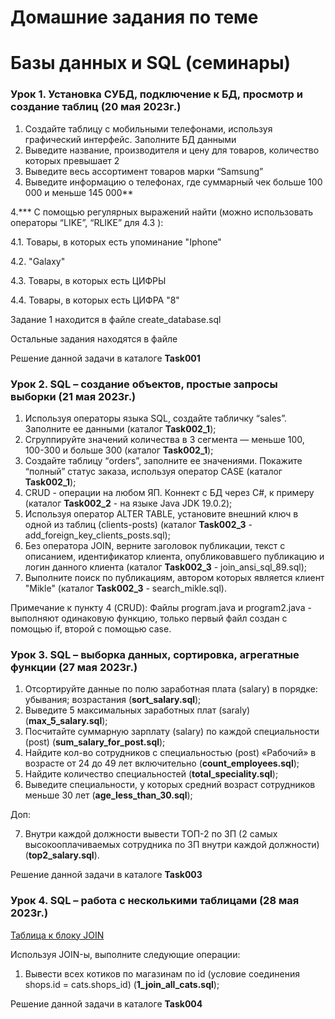 ﻿# Домашние задания по теме #

# Базы данных и SQL (семинары) #

### Урок 1. Установка СУБД, подключение к БД, просмотр и создание таблиц (20 мая 2023г.) ###

1. Создайте таблицу с мобильными телефонами, используя графический интерфейс. Заполните БД данными
2. Выведите название, производителя и цену для товаров, количество которых превышает 2
3. Выведите весь ассортимент товаров марки “Samsung”
4. Выведите информацию о телефонах, где суммарный чек больше 100 000 и меньше 145 000**

4.*** С помощью регулярных выражений найти (можно использовать операторы “LIKE”, “RLIKE” для 4.3 ):

4.1. Товары, в которых есть упоминание "Iphone"

4.2. "Galaxy"

4.3. Товары, в которых есть ЦИФРЫ

4.4. Товары, в которых есть ЦИФРА "8"

Задание 1 находится в файле create_database.sql

Остальные задания находятся в файле 

Решение данной задачи в каталоге **Task001**

### Урок 2. SQL – создание объектов, простые запросы выборки (21 мая 2023г.) ###

1. Используя операторы языка SQL, создайте табличку “sales”. Заполните ее данными (каталог **Task002_1**);
2. Сгруппируйте значений количества в 3 сегмента — меньше 100, 100-300 и больше 300 (каталог **Task002_1**);
3. Создайте таблицу “orders”, заполните ее значениями. Покажите “полный” статус заказа, используя оператор CASE (каталог **Task002_1**);
4. CRUD - операции на любом ЯП. Коннект с БД через С#, к примеру (каталог **Task002_2** - на языке Java JDK 19.0.2);
5. Используя оператор ALTER TABLE, установите внешний ключ в одной из таблиц (clients-posts) (каталог **Task002_3** - add_foreign_key_clients_posts.sql);
6. Без оператора JOIN, верните заголовок публикации, текст с описанием, идентификатор клиента, опубликовавшего публикацию и логин данного клиента (каталог **Task002_3** - join_ansi_sql_89.sql);
7. Выполните поиск по публикациям, автором которых является клиент "Mikle" (каталог **Task002_3** - search_mikle.sql).

Примечание к пункту 4 (CRUD):
Файлы program.java и program2.java - выполняют одинаковую функцию,
только первый файл создан с помощью if, второй с помощью case.


### Урок 3. SQL – выборка данных, сортировка, агрегатные функции (27 мая 2023г.) ###

1. Отсортируйте данные по полю заработная плата (salary) в порядке: убывания; возрастания (**sort_salary.sql**);
2. Выведите 5 максимальных заработных плат (saraly) (**max_5_salary.sql**);
3. Посчитайте суммарную зарплату (salary) по каждой специальности (роst) (**sum_salary_for_post.sql**);
4. Найдите кол-во сотрудников с специальностью (post) «Рабочий» в возрасте от 24 до 49 лет включительно (**count_employees.sql**);
5. Найдите количество специальностей (**total_speciality.sql**);
6. Выведите специальности, у которых средний возраст сотрудников меньше 30 лет (**age_less_than_30.sql**);

Доп:

7. Внутри каждой должности вывести ТОП-2 по ЗП (2 самых высокооплачиваемых сотрудника по ЗП внутри каждой должности) (**top2_salary.sql**).

Решение данной задачи в каталоге **Task003**


### Урок 4. SQL – работа с несколькими таблицами (28 мая 2023г.) ###

[Таблица к блоку JOIN](https://drive.google.com/file/d/1TZzW8ZlDdvIfDC9C46bUeILey6opQjdu/view?usp=share_link)

Используя JOIN-ы, выполните следующие операции:

1. Вывести всех котиков по магазинам по id (условие соединения shops.id = cats.shops_id) (**1_join_all_cats.sql**);

Решение данной задачи в каталоге **Task004**